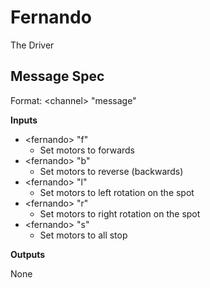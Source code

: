 # Fernando

The Driver

## Message Spec

Format: \<channel> "message"

**Inputs**

* \<fernando> "f"
  * Set motors to forwards
* \<fernando> "b"
  * Set motors to reverse (backwards)
* \<fernando> "l"
  * Set motors to left rotation on the spot
* \<fernando> "r"
  * Set motors to right rotation on the spot
* \<fernando> "s"
  * Set motors to all stop

**Outputs**

None